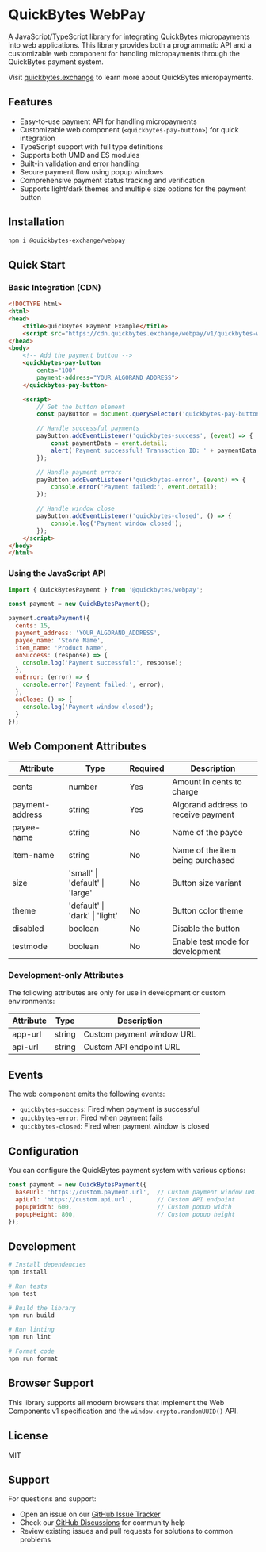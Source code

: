 # QuickBytes WebPay

A JavaScript/TypeScript library for integrating [QuickBytes](https://quickbytes.exchange) micropayments into web applications. This library provides both a programmatic API and a customizable web component for handling micropayments through the QuickBytes payment system.

Visit [quickbytes.exchange](https://quickbytes.exchange) to learn more about QuickBytes micropayments.

## Features

- Easy-to-use payment API for handling micropayments
- Customizable web component (`<quickbytes-pay-button>`) for quick integration
- TypeScript support with full type definitions
- Supports both UMD and ES modules
- Built-in validation and error handling
- Secure payment flow using popup windows
- Comprehensive payment status tracking and verification
- Supports light/dark themes and multiple size options for the payment button

## Installation

```bash
npm i @quickbytes-exchange/webpay
```

## Quick Start

### Basic Integration (CDN)

```html
<!DOCTYPE html>
<html>
<head>
    <title>QuickBytes Payment Example</title>
    <script src="https://cdn.quickbytes.exchange/webpay/v1/quickbytes-webpay.js"></script>
</head>
<body>
    <!-- Add the payment button -->
    <quickbytes-pay-button 
        cents="100"
        payment-address="YOUR_ALGORAND_ADDRESS">
    </quickbytes-pay-button>

    <script>
        // Get the button element
        const payButton = document.querySelector('quickbytes-pay-button');

        // Handle successful payments
        payButton.addEventListener('quickbytes-success', (event) => {
            const paymentData = event.detail;
            alert('Payment successful! Transaction ID: ' + paymentData.txn_id);
        });

        // Handle payment errors
        payButton.addEventListener('quickbytes-error', (event) => {
            console.error('Payment failed:', event.detail);
        });

        // Handle window close
        payButton.addEventListener('quickbytes-closed', () => {
            console.log('Payment window closed');
        });
    </script>
</body>
</html>
```

### Using the JavaScript API

```javascript
import { QuickBytesPayment } from '@quickbytes/webpay';

const payment = new QuickBytesPayment();

payment.createPayment({
  cents: 15,
  payment_address: 'YOUR_ALGORAND_ADDRESS',
  payee_name: 'Store Name',
  item_name: 'Product Name',
  onSuccess: (response) => {
    console.log('Payment successful:', response);
  },
  onError: (error) => {
    console.error('Payment failed:', error);
  },
  onClose: () => {
    console.log('Payment window closed');
  }
});
```

## Web Component Attributes

| Attribute | Type | Required | Description |
|-----------|------|----------|-------------|
| cents | number | Yes | Amount in cents to charge |
| payment-address | string | Yes | Algorand address to receive payment |
| payee-name | string | No | Name of the payee |
| item-name | string | No | Name of the item being purchased |
| size | 'small' \| 'default' \| 'large' | No | Button size variant |
| theme | 'default' \| 'dark' \| 'light' | No | Button color theme |
| disabled | boolean | No | Disable the button |
| testmode | boolean | No | Enable test mode for development |

### Development-only Attributes

The following attributes are only for use in development or custom environments:

| Attribute | Type | Description |
|-----------|------|-------------|
| app-url | string | Custom payment window URL |
| api-url | string | Custom API endpoint URL |

## Events

The web component emits the following events:

- `quickbytes-success`: Fired when payment is successful
- `quickbytes-error`: Fired when payment fails
- `quickbytes-closed`: Fired when payment window is closed

## Configuration

You can configure the QuickBytes payment system with various options:

```javascript
const payment = new QuickBytesPayment({
  baseUrl: 'https://custom.payment.url',  // Custom payment window URL
  apiUrl: 'https://custom.api.url',       // Custom API endpoint
  popupWidth: 600,                        // Custom popup width
  popupHeight: 800,                       // Custom popup height
});
```

## Development

```bash
# Install dependencies
npm install

# Run tests
npm test

# Build the library
npm run build

# Run linting
npm run lint

# Format code
npm run format
```

## Browser Support

This library supports all modern browsers that implement the Web Components v1 specification and the `window.crypto.randomUUID()` API.

## License

MIT

## Support

For questions and support:
- Open an issue on our [GitHub Issue Tracker](https://github.com/quickbytes/webpay/issues)
- Check our [GitHub Discussions](https://github.com/quickbytes/webpay/discussions) for community help
- Review existing issues and pull requests for solutions to common problems
